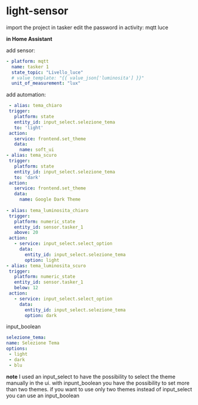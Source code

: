 # light-sensor
import the project in tasker
edit the password in activity: mqtt luce



**in Home Assistant**

add sensor:

```yaml
- platform: mqtt
  name: tasker 1
  state_topic: "Livello_luce"
  # value_template: "{{ value_json['luminosita'] }}"
  unit_of_measurement: "lux"
```

  add automation:
 
 ```yaml
  - alias: tema_chiaro
  trigger:
    platform: state
    entity_id: input_select.selezione_tema
    to: 'light'
  action:
    service: frontend.set_theme
    data:
      name: soft_ui
- alias: tema_scuro
  trigger:
    platform: state
    entity_id: input_select.selezione_tema
    to: 'dark'
  action:
    service: frontend.set_theme
    data:
      name: Google Dark Theme
  
- alias: tema_luminosita_chiaro
  trigger:
    platform: numeric_state
    entity_id: sensor.tasker_1
    above: 20
  action:
    - service: input_select.select_option
      data:
        entity_id: input_select.selezione_tema
        option: light
- alias: tema_luminosita_scuro
  trigger:
    platform: numeric_state
    entity_id: sensor.tasker_1
    below: 12
  action:
    - service: input_select.select_option
      data:
        entity_id: input_select.selezione_tema
        option: dark
  ```
  
  input_boolean
  
   ```yaml
  selezione_tema:
  name: Selezione Tema
  options:
    - light
    - dark
    - blu
   ```
   **note**
   I used an input_select to have the possibility to select the theme manually in the ui.
with inpunt_boolean you have the possibility to set more than two themes. if you want to use only two themes instead of input_select you can use an input_boolean

